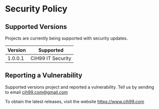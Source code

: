 # Security Policy

## Supported Versions

Projects are currently being supported with security updates.

| Version | Supported         |
| ------- | ------------------|
| 1.0.0.1 | CiH99 IT Security |

## Reporting a Vulnerability

Supported versions project and reported a vulnerability. Tell us by sending 
to email cih99.com@gmail.com

To obtain the latest releases, visit the website https://www.cih99.com
